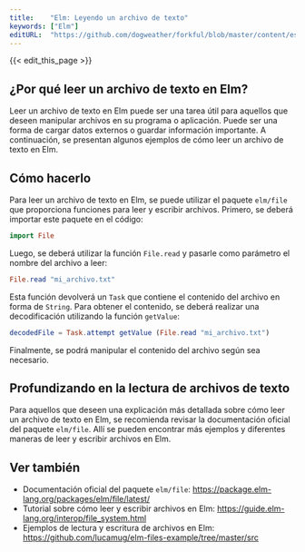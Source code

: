 ```yaml
---
title:    "Elm: Leyendo un archivo de texto"
keywords: ["Elm"]
editURL:  "https://github.com/dogweather/forkful/blob/master/content/es/elm/reading-a-text-file.md"
---
```


{{< edit_this_page >}}

## ¿Por qué leer un archivo de texto en Elm?

Leer un archivo de texto en Elm puede ser una tarea útil para aquellos que deseen manipular archivos en su programa o aplicación. Puede ser una forma de cargar datos externos o guardar información importante. A continuación, se presentan algunos ejemplos de cómo leer un archivo de texto en Elm.

## Cómo hacerlo

Para leer un archivo de texto en Elm, se puede utilizar el paquete `elm/file` que proporciona funciones para leer y escribir archivos. Primero, se deberá importar este paquete en el código:

```Elm
import File
```

Luego, se deberá utilizar la función `File.read` y pasarle como parámetro el nombre del archivo a leer:

```Elm
File.read "mi_archivo.txt"
```

Esta función devolverá un `Task` que contiene el contenido del archivo en forma de `String`. Para obtener el contenido, se deberá realizar una decodificación utilizando la función `getValue`:

```Elm
decodedFile = Task.attempt getValue (File.read "mi_archivo.txt")
```

Finalmente, se podrá manipular el contenido del archivo según sea necesario.

## Profundizando en la lectura de archivos de texto

Para aquellos que deseen una explicación más detallada sobre cómo leer un archivo de texto en Elm, se recomienda revisar la documentación oficial del paquete `elm/file`. Allí se pueden encontrar más ejemplos y diferentes maneras de leer y escribir archivos en Elm.

## Ver también

- Documentación oficial del paquete `elm/file`: https://package.elm-lang.org/packages/elm/file/latest/
- Tutorial sobre cómo leer y escribir archivos en Elm: https://guide.elm-lang.org/interop/file_system.html
- Ejemplos de lectura y escritura de archivos en Elm: https://github.com/lucamug/elm-files-example/tree/master/src